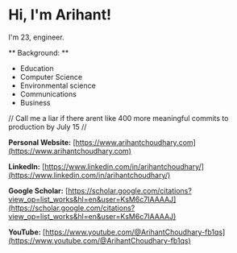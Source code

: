 # Hi, I'm Arihant!

I'm 23, engineer.

** Background: **
- Education
- Computer Science
- Environmental science
- Communications
- Business


// Call me a liar if there arent like 400 more meaningful commits to production by July 15 // 

**Personal Website:** [https://www.arihantchoudhary.com](https://www.arihantchoudhary.com)

**LinkedIn:** [https://www.linkedin.com/in/arihantchoudhary/](https://www.linkedin.com/in/arihantchoudhary/)

**Google Scholar:** [https://scholar.google.com/citations?view_op=list_works&hl=en&user=KsM6c7IAAAAJ](https://scholar.google.com/citations?view_op=list_works&hl=en&user=KsM6c7IAAAAJ)

**YouTube:** [https://www.youtube.com/@ArihantChoudhary-fb1qs](https://www.youtube.com/@ArihantChoudhary-fb1qs)

